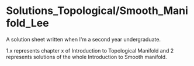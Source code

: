 # Solutions_Topological/Smooth_Manifold_Lee

A solution sheet written when I'm a second year undergraduate.

1.x represents chapter x  of Introduction to Topological Manifold and 2 represents solutions of the whole Introduction to Smooth manifold.
